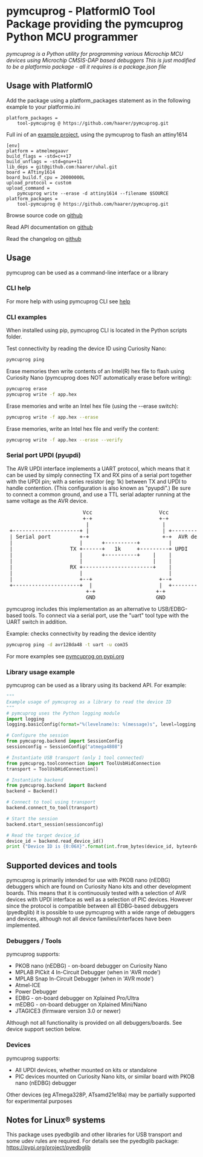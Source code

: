 
# pymcuprog - PlatformIO Tool Package providing the pymcuprog Python MCU programmer
*pymcuprog is a Python utility for programming various Microchip MCU devices using Microchip CMSIS-DAP based debuggers*
*This is just modified to be a platformio package - all it requires is a package.json file*

## Usage with PlatformIO

Add the package using a platform_packages statement as in the following example to your platformio.ini
```
platform_packages = 
	tool-pymcuprog @ https://github.com/haarer/pymcuprog.git
```
Full ini of an [example project](https://github.com/haarer/uhal-examples/tree/main/test-uhal-blink-attiny-1614), using the pymcuprog to flash an attiny1614
```
[env]
platform = atmelmegaavr
build_flags = -std=c++17
build_unflags = -std=gnu++11
lib_deps = git@github.com:haarer/uhal.git
board = ATtiny1614
board_build.f_cpu = 20000000L
upload_protocol = custom
upload_command = 
	pymcuprog write --erase -d attiny1614 --filename $SOURCE
platform_packages = 
	tool-pymcuprog @ https://github.com/haarer/pymcuprog.git
```



Browse source code on [github](https://github.com/microchip-pic-avr-tools/pymcuprog)

Read API documentation on [github](https://microchip-pic-avr-tools.github.io/pymcuprog)

Read the changelog on [github](https://github.com/microchip-pic-avr-tools/pymcuprog/blob/main/CHANGELOG.md)

## Usage
pymcuprog can be used as a command-line interface or a library

### CLI help
For more help with using pymcuprog CLI see [help](./help.md)

### CLI examples
When installed using pip, pymcuprog CLI is located in the Python scripts folder.

Test connectivity by reading the device ID using Curiosity Nano:
```bash
pymcuprog ping
```

Erase memories then write contents of an Intel(R) hex file to flash using Curiosity Nano (pymcuprog does NOT automatically erase before writing):
```bash
pymcuprog erase
pymcuprog write -f app.hex
```

Erase memories and write an Intel hex file (using the --erase switch):
```bash
pymcuprog write -f app.hex --erase
```

Erase memories, write an Intel hex file and verify the content:
```bash
pymcuprog write -f app.hex --erase --verify
```


### Serial port UPDI (pyupdi)
The AVR UPDI interface implements a UART protocol, which means that it can be used by simply connecting TX and RX pins of a serial port together with the UPDI pin; with a series resistor (eg: 1k) between TX and UPDI to handle contention.  (This configuration is also known as "pyupdi".)  Be sure to connect a common ground, and use a TTL serial adapter running at the same voltage as the AVR device.

<pre>
                        Vcc                     Vcc
                        +-+                     +-+
                         |                       |
 +---------------------+ |                       | +--------------------+
 | Serial port         +-+                       +-+  AVR device        |
 |                     |      +----------+         |                    |
 |                  TX +------+   1k     +---------+ UPDI               |
 |                     |      +----------+    |    |                    |
 |                     |                      |    |                    |
 |                  RX +----------------------+    |                    |
 |                     |                           |                    |
 |                     +--+                     +--+                    |
 +---------------------+  |                     |  +--------------------+
                         +-+                   +-+
                         GND                   GND
</pre>

pymcuprog includes this implementation as an alternative to USB/EDBG-based tools.  To connect via a serial port, use the "uart" tool type with the UART switch in addition.

Example: checks connectivity by reading the device identity
```bash
pymcuprog ping -d avr128da48 -t uart -u com35
```

For more examples see [pymcuprog on pypi.org](https://pypi.org/project/pymcuprog/)

### Library usage example
pymcuprog can be used as a library using its backend API.  For example:
```python
"""
Example usage of pymcuprog as a library to read the device ID
"""
# pymcuprog uses the Python logging module
import logging
logging.basicConfig(format="%(levelname)s: %(message)s", level=logging.WARNING)

# Configure the session
from pymcuprog.backend import SessionConfig
sessionconfig = SessionConfig("atmega4808")

# Instantiate USB transport (only 1 tool connected)
from pymcuprog.toolconnection import ToolUsbHidConnection
transport = ToolUsbHidConnection()

# Instantiate backend
from pymcuprog.backend import Backend
backend = Backend()

# Connect to tool using transport
backend.connect_to_tool(transport)

# Start the session
backend.start_session(sessionconfig)

# Read the target device_id
device_id = backend.read_device_id()
print ("Device ID is {0:06X}".format(int.from_bytes(device_id, byteorder="little")))
```

## Supported devices and tools
pymcuprog is primarily intended for use with PKOB nano (nEDBG) debuggers which are found on Curiosity Nano kits and other development boards.  This means that it is continuously tested with a selection of AVR devices with UPDI interface as well as a selection of PIC devices.  However since the protocol is compatible between all EDBG-based debuggers (pyedbglib) it is possible to use pymcuprog with a wide range of debuggers and devices, although not all device families/interfaces have been implemented.

### Debuggers / Tools
pymcuprog supports:
* PKOB nano (nEDBG) - on-board debugger on Curiosity Nano
* MPLAB PICkit 4 In-Circuit Debugger (when in 'AVR mode')
* MPLAB Snap In-Circuit Debugger (when in 'AVR mode')
* Atmel-ICE
* Power Debugger
* EDBG - on-board debugger on Xplained Pro/Ultra
* mEDBG - on-board debugger on Xplained Mini/Nano
* JTAGICE3 (firmware version 3.0 or newer)

Although not all functionality is provided on all debuggers/boards.  See device support section below.

### Devices
pymcuprog supports:
* All UPDI devices, whether mounted on kits or standalone
* PIC devices mounted on Curiosity Nano kits, or similar board with PKOB nano (nEDBG) debugger

Other devices (eg ATmega328P, ATsamd21e18a) may be partially supported for experimental purposes

## Notes for Linux® systems
This package uses pyedbglib and other libraries for USB transport and some udev rules are required.  For details see the pyedbglib package: https://pypi.org/project/pyedbglib
